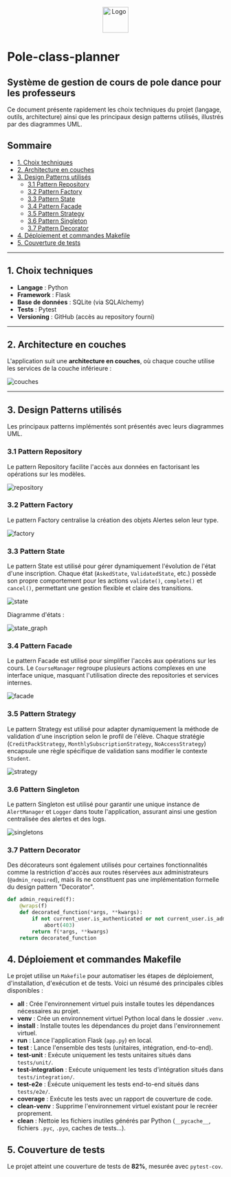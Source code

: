 <p align="center">
  <img src="documentation/logo.png" alt="Logo" width="60"/>
</p>

# Pole-class-planner

## Système de gestion de cours de pole dance pour les professeurs

Ce document présente rapidement les choix techniques du projet (langage, outils, architecture) ainsi que les principaux design patterns utilisés, illustrés par des diagrammes UML.

## Sommaire

- [1. Choix techniques](#1-choix-techniques)
- [2. Architecture en couches](#2-architecture-en-couches)
- [3. Design Patterns utilisés](#3-design-patterns-utilisés)
  - [3.1 Pattern Repository](#31-pattern-repository)
  - [3.2 Pattern Factory](#32-pattern-factory)
  - [3.3 Pattern State](#33-pattern-state)
  - [3.4 Pattern Facade](#34-pattern-facade)
  - [3.5 Pattern Strategy](#35-pattern-strategy)
  - [3.6 Pattern Singleton](#36-pattern-singleton)
  - [3.7 Pattern Decorator](#37-pattern-decorator)
- [4. Déploiement et commandes Makefile](#4-déploiement-et-commandes-makefile)
- [5. Couverture de tests](#5-couverture-de-tests)

---

## 1. Choix techniques

- **Langage** : Python
- **Framework** : Flask
- **Base de données** : SQLite (via SQLAlchemy)
- **Tests** : Pytest
- **Versioning** : GitHub (accès au repository fourni)

---

## 2. Architecture en couches

L'application suit une **architecture en couches**, où chaque couche utilise les services de la couche inférieure :

![couches](documentation/couches.png)

---

## 3. Design Patterns utilisés

Les principaux patterns implémentés sont présentés avec leurs diagrammes UML.

### 3.1 Pattern Repository
Le pattern Repository facilite l'accès aux données en factorisant les opérations sur les modèles.

![repository](documentation/repository.png)

### 3.2 Pattern Factory
Le pattern Factory centralise la création des objets Alertes selon leur type.

![factory](documentation/factory.png)

### 3.3 Pattern State
Le pattern State est utilisé pour gérer dynamiquement l'évolution de l'état d'une inscription. Chaque état (`AskedState`, `ValidatedState`, etc.) possède son propre comportement pour les actions `validate()`, `complete()` et `cancel()`, permettant une gestion flexible et claire des transitions.

![state](documentation/state.png)

Diagramme d'états :

![state_graph](documentation/state_graph.png)

### 3.4 Pattern Facade
Le pattern Facade est utilisé pour simplifier l'accès aux opérations sur les cours. Le `CourseManager` regroupe plusieurs actions complexes en une interface unique, masquant l'utilisation directe des repositories et services internes.

![facade](documentation/facade.png)

### 3.5 Pattern Strategy
Le pattern Strategy est utilisé pour adapter dynamiquement la méthode de validation d'une inscription selon le profil de l'élève. Chaque stratégie (`CreditPackStrategy`, `MonthlySubscriptionStrategy`, `NoAccessStrategy`) encapsule une règle spécifique de validation sans modifier le contexte `Student`.

![strategy](documentation/strategy.png)

### 3.6 Pattern Singleton
Le pattern Singleton est utilisé pour garantir une unique instance de `AlertManager` et `Logger` dans toute l'application, assurant ainsi une gestion centralisée des alertes et des logs.

![singletons](documentation/singleton.png)

### 3.7 Pattern Decorator
Des décorateurs sont également utilisés pour certaines fonctionnalités comme la restriction d'accès aux routes réservées aux administrateurs (`@admin_required`), mais ils ne constituent pas une implémentation formelle du design pattern "Decorator".
```python
def admin_required(f):
    @wraps(f)
    def decorated_function(*args, **kwargs):
        if not current_user.is_authenticated or not current_user.is_admin:
            abort(403)
        return f(*args, **kwargs)
    return decorated_function
```

## 4. Déploiement et commandes Makefile

Le projet utilise un `Makefile` pour automatiser les étapes de déploiement, d'installation, d'exécution et de tests. Voici un résumé des principales cibles disponibles :

- **all** : Crée l'environnement virtuel puis installe toutes les dépendances nécessaires au projet.
- **venv** : Crée un environnement virtuel Python local dans le dossier `.venv`.
- **install** : Installe toutes les dépendances du projet dans l'environnement virtuel.
- **run** : Lance l'application Flask (`app.py`) en local.
- **test** : Lance l'ensemble des tests (unitaires, intégration, end-to-end).
- **test-unit** : Exécute uniquement les tests unitaires situés dans `tests/unit/`.
- **test-integration** : Exécute uniquement les tests d'intégration situés dans `tests/integration/`.
- **test-e2e** : Exécute uniquement les tests end-to-end situés dans `tests/e2e/`.
- **coverage** : Exécute les tests avec un rapport de couverture de code.
- **clean-venv** : Supprime l'environnement virtuel existant pour le recréer proprement.
- **clean** : Nettoie les fichiers inutiles générés par Python (`__pycache__`, fichiers `.pyc`, `.pyo`, caches de tests...).

## 5. Couverture de tests

Le projet atteint une couverture de tests de **82%**, mesurée avec `pytest-cov`.

